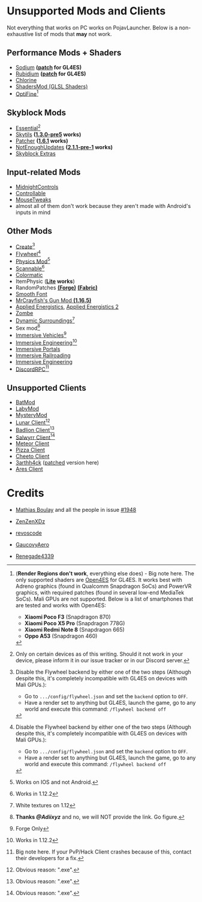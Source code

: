 # Unsupported Mods and Clients
Not everything that works on PC works on PojavLauncher. Below is a non-exhaustive list of mods that **may** not work.

## Performance Mods + Shaders
- [Sodium](https://www.curseforge.com/minecraft/mc-mods/sodium) **([patch](https://www.mediafire.com/folder/n004fh6pxuxk8/Sodium_1.17%2B) for GL4ES)**
- [Rubidium](https://www.curseforge.com/minecraft/mc-mods/rubidium/files) **([patch](https://www.mediafire.com/folder/jcyrf8l0osn4m/Rubidium_1.17%2B) for GL4ES)**
- [Chlorine](https://www.curseforge.com/minecraft/mc-mods/chlorine)
- [ShadersMod (GLSL Shaders)](https://www.minecraftforum.net/forums/mapping-and-modding-java-edition/minecraft-mods/1286604-shaders-mod-updated-by-karyonix)
- [OptiFine](https://optifine.net/home)[^1]

## Skyblock Mods
- [Essential](https://essential.gg/)[^2]
- [Skytils](https://github.com/Skytils/SkytilsMod) **([1.3.0-pre5](https://github.com/Skytils/SkytilsMod/releases/download/v1.3.0-pre5/Skytils-1.3.0-pre5.jar) works)**
- [Patcher](https://github.com/Sk1erLLC/Patcher) **([1.6.1](https://www.mediafire.com/file/7a3gubce278k338/Patcher-1.6.1_1.8.9.jar/file) works)**
- [NotEnoughUpdates](https://github.com/Moulberry/NotEnoughUpdates/releases) **([2.1.1-pre-1](https://www.mediafire.com/file/u0l09df4riulu2w/NotEnoughUpdates-2.1.1-pre-1.jar/file) works)**
- [Skyblock Extras](https://sbewebsite.appspot.com/)

## Input-related Mods
- [MidnightControls](https://github.com/TeamMidnightDust/MidnightControls/releases)
- [Controllable](https://www.curseforge.com/minecraft/mc-mods/controllable)
- [MouseTweaks](https://www.curseforge.com/minecraft/mc-mods/mouse-tweaks)
- almost all of them don't work because they aren't made with Android's inputs in mind

## Other Mods
- [Create](https://www.curseforge.com/minecraft/mc-mods/create)[^3]
- [Flywheel](https://www.curseforge.com/minecraft/mc-mods/flywheel)[^3]
- [Physics Mod](https://www.curseforge.com/minecraft/mc-mods/physics-mod)[^4]
- [Scannable](https://www.curseforge.com/minecraft/mc-mods/scannable)[^5]
- [Colormatic](https://www.curseforge.com/minecraft/mc-mods/colormatic)
- ItemPhysic (**[Lite](https://www.curseforge.com/minecraft/mc-mods/itemphysic-lite) works**)
- RandomPatches [**(Forge)**](https://www.curseforge.com/minecraft/mc-mods/randompatches-forge) [**(Fabric)**](https://www.curseforge.com/minecraft/mc-mods/randompatches-fabric)
- [Smooth Font](https://www.curseforge.com/minecraft/mc-mods/smooth-font)
- [MrCrayfish's Gun Mod **(1.16.5)**](https://www.curseforge.com/minecraft/mc-mods/mrcrayfishs-gun-mod)
- [Applied Energistics](https://mcarchive.net/mods/applied-energistics?gvsn=), [Applied Energistics 2](https://www.curseforge.com/minecraft/mc-mods/applied-energistics-2)
- [Zombe](https://forum.feed-the-beast.com/threads/zombe-mod-for-ftb-1-4-7.18012/)
- [Dynamic Surroundings](https://www.curseforge.com/minecraft/mc-mods/dynamic-surroundings)[^6]
- Sex mod[^7] 
- [Immersive Vehicles](https://www.curseforge.com/minecraft/mc-mods/minecraft-transport-simulator)[^8]
- [Immersive Engineering](https://www.curseforge.com/minecraft/mc-mods/immersive-engineering)[^5]
- [Immersive Portals](https://www.curseforge.com/minecraft/mc-mods/immersive-portals-mod)
- [Immersive Railroading](https://www.curseforge.com/minecraft/mc-mods/immersive-railroading)
- [Immersive Engineering](https://www.curseforge.com/minecraft/mc-mods/immersive-engineering)
- [DiscordRPC](https://www.curseforge.com/minecraft/mc-mods/discordrpc)[^9]

## Unsupported Clients

- [BatMod](https://batmod.com/)
- [LabyMod](https://www.labymod.net/en)
- [MysteryMod](https://mysterymod.net/)
- [Lunar Client](https://www.lunarclient.com/)[^10]
- [Badlion Client](https://client.badlion.net/)[^10]
- [Salwyrr Client](https://www.salwyrr.com/)[^10]
- [Meteor Client](https://meteorclient.com/)
- [Pizza Client](https://qolhub.kieruken.dev/) 
- [Cheeto Client](https://qolhub.kieruken.dev/)
- [3arthh4ck](https://github.com/3arthqu4ke/3arthh4ck) ([patched](https://www.mediafire.com/file/n7ey56j5aued7r0/3arthh4ck-1.8.7-release.jar/file) version here)
- [Ares Client](https://www.aresclient.com/)
# Credits

- [Mathias Boulay](https://github.com/Mathias-Boulay/) and all the people in issue [#1948](https://github.com/PojavLauncherTeam/PojavLauncher/issues/1948)

- [ZenZenXDz](https://github.com/ZenZenXDz)

- [revoscode](https://github.com/revoscode)

- [GaucovyAero](https://github.com/GaucovyAero)

- [Renegade4339](https://github.com/Renegade4339)

[^1]:(**Render Regions don't work**, everything else does) - Big note here. The only supported shaders are [Open4ES](https://www.mediafire.com/folder/cp87zpb3ichj7/Open4ES) for GL4ES. It works best with Adreno graphics (found in Qualcomm Snapdragon SoCs) and PowerVR graphics, with required patches (found in several low-end MediaTek SoCs). Mali GPUs are not supported. Below is a list of smartphones that are tested and works with Open4ES:

	- **Xiaomi Poco F3** (Snapdragon 870)
	- **Xiaomi Poco X5 Pro** (Snapdragon 778G)
	- **Xiaomi Redmi Note 8** (Snapdragon 665)
	- **Oppo A53** (Snapdragon 460)
 [^2]: Only on certain devices as of this writing. Should it not work in your device, please inform it in our issue tracker or in our Discord server.
 [^3]: Disable the Flywheel backend by either one of the two steps (Although despite this, it's completely incompatible with GL4ES on devices with Mali GPUs.):

	- Go to `.../config/flywheel.json` and set the `backend` option to `OFF`.
	- Have a render set to anything but GL4ES, launch the game, go to any world and execute this command: `/flywheel backend off`
 [^4]: Works on IOS and not Android.
 [^5]: Works in 1.12.2
 [^6]: White textures on 1.12
 [^7]: **Thanks *@Adiixyz*** and no, we will NOT provide the link. Go figure.
 [^8]: Forge Only
 [^9]: Big note here. If your PvP/Hack Client crashes because of this, contact their developers for a fix.
 [^10]: Obvious reason: ".exe".
